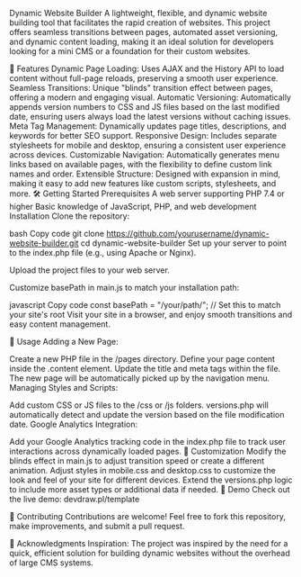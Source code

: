 Dynamic Website Builder
A lightweight, flexible, and dynamic website building tool that facilitates the rapid creation of websites. This project offers seamless transitions between pages, automated asset versioning, and dynamic content loading, making it an ideal solution for developers looking for a mini CMS or a foundation for their custom websites.

🚀 Features
Dynamic Page Loading: Uses AJAX and the History API to load content without full-page reloads, preserving a smooth user experience.
Seamless Transitions: Unique "blinds" transition effect between pages, offering a modern and engaging visual.
Automatic Versioning: Automatically appends version numbers to CSS and JS files based on the last modified date, ensuring users always load the latest versions without caching issues.
Meta Tag Management: Dynamically updates page titles, descriptions, and keywords for better SEO support.
Responsive Design: Includes separate stylesheets for mobile and desktop, ensuring a consistent user experience across devices.
Customizable Navigation: Automatically generates menu links based on available pages, with the flexibility to define custom link names and order.
Extensible Structure: Designed with expansion in mind, making it easy to add new features like custom scripts, stylesheets, and more.
🛠️ Getting Started
Prerequisites
A web server supporting PHP 7.4 or higher
Basic knowledge of JavaScript, PHP, and web development
Installation
Clone the repository:

bash
Copy code
git clone https://github.com/yourusername/dynamic-website-builder.git
cd dynamic-website-builder
Set up your server to point to the index.php file (e.g., using Apache or Nginx).

Upload the project files to your web server.

Customize basePath in main.js to match your installation path:

javascript
Copy code
const basePath = "/your/path/"; // Set this to match your site's root
Visit your site in a browser, and enjoy smooth transitions and easy content management.

📄 Usage
Adding a New Page:

Create a new PHP file in the /pages directory.
Define your page content inside the .content element.
Update the title and meta tags within the file.
The new page will be automatically picked up by the navigation menu.
Managing Styles and Scripts:

Add custom CSS or JS files to the /css or /js folders.
versions.php will automatically detect and update the version based on the file modification date.
Google Analytics Integration:

Add your Google Analytics tracking code in the index.php file to track user interactions across dynamically loaded pages.
🎨 Customization
Modify the blinds effect in main.js to adjust transition speed or create a different animation.
Adjust styles in mobile.css and desktop.css to customize the look and feel of your site for different devices.
Extend the versions.php logic to include more asset types or additional data if needed.
🔗 Demo
Check out the live demo: devdraw.pl/template

🤝 Contributing
Contributions are welcome! Feel free to fork this repository, make improvements, and submit a pull request.

🌟 Acknowledgments
Inspiration: The project was inspired by the need for a quick, efficient solution for building dynamic websites without the overhead of large CMS systems.